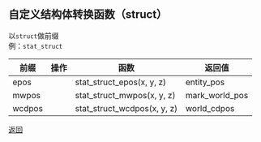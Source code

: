 ## 自定义结构体转换函数（struct）
以`struct`做前缀  
例：`stat_struct`

|前缀|操作|函数|返回值|
|---|---|---|---|
|epos||stat_struct_epos(x, y, z)|entity_pos|
|mwpos||stat_struct_mwpos(x, y, z)|mark_world_pos|
|wcdpos||stat_struct_wcdpos(x, y, z)|world_cdpos|

[返回](./stat__README.md)
